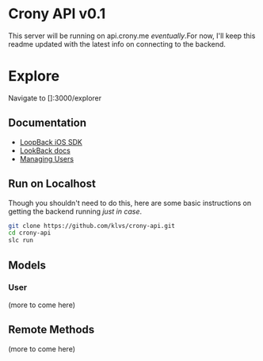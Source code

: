 # Crony API v0.1
This server will be running on api.crony.me *eventually*.For now, I'll keep this readme updated with the latest info on connecting to the backend.

# Explore
Navigate to [<hostname>]:3000/explorer

## Documentation
* [LoopBack iOS SDK](http://apidocs.strongloop.com/loopback-sdk-ios/)
* [LookBack docs](http://apidocs.strongloop.com/loopback/)
* [Managing Users](http://docs.strongloop.com/display/public/LB/Managing+users)

## Run on Localhost
Though you shouldn't need to do this, here are some basic instructions on getting the backend running *just in case*. 
```bash
git clone https://github.com/klvs/crony-api.git
cd crony-api
slc run
```

## Models
### User
(more to come here)

## Remote Methods
(more to come here)
